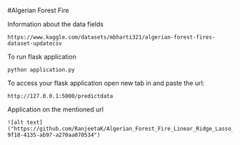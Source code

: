 #Algerian Forest Fire

Information about the data fields

```
https://www.kaggle.com/datasets/mbharti321/algerian-forest-fires-dataset-updatecsv
```

To run flask application 

```
python application.py
```


To access your flask application open new tab in and paste the url:
```
http://127.0.0.1:5000/predictdata
```

Application on the mentioned url
```
![alt text]("https://github.com/RanjeetaK/Algerian_Forest_Fire_Linear_Ridge_Lasso_Regression2/assets/29223252/38aa52ce-9f18-4135-ab97-a270aa070534")
```
